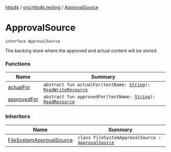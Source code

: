 [http4k](../../index.md) / [org.http4k.testing](../index.md) / [ApprovalSource](./index.md)

# ApprovalSource

`interface ApprovalSource`

The backing store where the approved and actual content will be stored.

### Functions

| Name | Summary |
|---|---|
| [actualFor](actual-for.md) | `abstract fun actualFor(testName: `[`String`](https://kotlinlang.org/api/latest/jvm/stdlib/kotlin/-string/index.html)`): `[`ReadWriteResource`](../-read-write-resource/index.md) |
| [approvedFor](approved-for.md) | `abstract fun approvedFor(testName: `[`String`](https://kotlinlang.org/api/latest/jvm/stdlib/kotlin/-string/index.html)`): `[`ReadResource`](../-read-resource/index.md) |

### Inheritors

| Name | Summary |
|---|---|
| [FileSystemApprovalSource](../-file-system-approval-source/index.md) | `class FileSystemApprovalSource : `[`ApprovalSource`](./index.md) |
